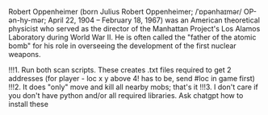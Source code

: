 Robert Oppenheimer (born Julius Robert Oppenheimer; /ˈɒpənhaɪmər/ OP-ən-hy-mər; April 22, 1904 – February 18, 1967) was an American theoretical physicist who served as the director of the Manhattan Project's Los Alamos Laboratory during World War II. He is often called the "father of the atomic bomb" for his role in overseeing the development of the first nuclear weapons.

!!!1. Run both scan scripts. These creates .txt files required to get 2 addresses (for player - loc x y above 4! has to be, send #loc in game first)
!!!2. It does "only" move and kill all nearby mobs; that's it
!!!3. I don't care if you don't have python and/or all required libraries. Ask chatgpt how to install these
